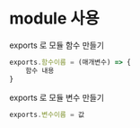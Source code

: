 # module 사용
exports 로 모듈 함수 만들기 <br>
``` js
exports.함수이름 = (매개변수) => {
    함수 내용
}
```
exports 로 모듈 변수 만들기 <br>
``` js
exports.변수이름 = 값
```

